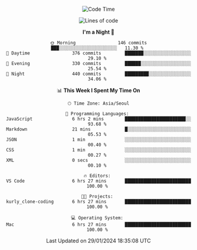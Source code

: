 <div align=center>
 
<!--START_SECTION:waka-->
![Code Time](http://img.shields.io/badge/Code%20Time-406%20hrs%2035%20mins-blue)

![Lines of code](https://img.shields.io/badge/From%20Hello%20World%20I%27ve%20Written-3.2%20million%20lines%20of%20code-blue)

**I'm a Night 🦉** 

```text
🌞 Morning                146 commits         ███░░░░░░░░░░░░░░░░░░░░░░   11.30 % 
🌆 Daytime                376 commits         ███████░░░░░░░░░░░░░░░░░░   29.10 % 
🌃 Evening                330 commits         ██████░░░░░░░░░░░░░░░░░░░   25.54 % 
🌙 Night                  440 commits         █████████░░░░░░░░░░░░░░░░   34.06 % 
```


📊 **This Week I Spent My Time On** 

```text
🕑︎ Time Zone: Asia/Seoul

💬 Programming Languages: 
JavaScript               6 hrs 2 mins        ███████████████████████░░   93.68 % 
Markdown                 21 mins             █░░░░░░░░░░░░░░░░░░░░░░░░   05.53 % 
JSON                     1 min               ░░░░░░░░░░░░░░░░░░░░░░░░░   00.40 % 
CSS                      1 min               ░░░░░░░░░░░░░░░░░░░░░░░░░   00.27 % 
XML                      0 secs              ░░░░░░░░░░░░░░░░░░░░░░░░░   00.10 % 

🔥 Editors: 
VS Code                  6 hrs 27 mins       █████████████████████████   100.00 % 

🐱‍💻 Projects: 
kurly_clone-coding       6 hrs 27 mins       █████████████████████████   100.00 % 

💻 Operating System: 
Mac                      6 hrs 27 mins       █████████████████████████   100.00 % 
```


 Last Updated on 29/01/2024 18:35:08 UTC
<!--END_SECTION:waka-->
 </div>

